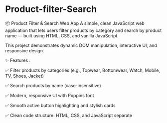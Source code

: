 # Product-filter-Search

📦 Product Filter & Search Web App
A simple, clean JavaScript web application that lets users filter products by category and search by product name — built using HTML, CSS, and vanilla JavaScript.

This project demonstrates dynamic DOM manipulation, interactive UI, and responsive design.

✨ Features :

✅ Filter products by categories (e.g., Topwear, Bottomwear, Watch, Mobile, TV, Shoes, Jacket) 

✅ Search products by name (case-insensitive) 

✅ Modern, responsive UI with Poppins font 

✅ Smooth active button highlighting and stylish cards 

✅ Clean code structure: HTML, CSS, and JavaScript separate 
